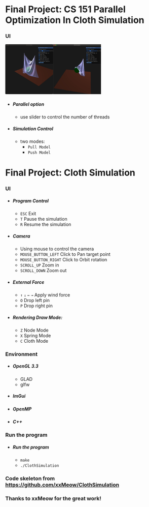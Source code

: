 # Final Project: CS 151 Parallel Optimization In Cloth Simulation
### UI
<div class="center">
  <img src="Images/sim1.jpg" alt="sim1" width="30%"/><img src="Images/sim2.jpg" alt="sim2" width="30%"/>
</div>

- ##### Parallel option
  - use slider to control the number of threads
- ##### Simulation Control
  - two modes:
    - `Pull Model`
    - `Push Model`
# Final Project: Cloth Simulation
### UI
- ##### Program Control
  - `ESC` Exit
  - `T` Pause the simulation
  - `R` Resume the simulation
- ##### Camera
  - Using mouse to control the camera
  - `MOUSE_BUTTON_LEFT` Click to Pan target point
  - `MOUSE_BUTTON_RIGHT` Click to Orbit rotation
  - `SCROLL_UP` Zoom in
  - `SCROLL_DOWN` Zoom out
- ##### External Force
  - `↑` `↓` `←` `→` Apply wind force
  - `O` Drop left pin
  - `P` Drop right pin
- ##### Rendering Draw Mode:
  - `Z` Node Mode
  - `X` Spring Mode
  - `C` Cloth Mode
### Environment
- ##### OpenGL 3.3
  - GLAD
  - glfw
- ##### ImGui
- ##### OpenMP
- ##### C++

### Run the program
- ##### Run the program
  - `make`
  - `./ClothSimulation`

### Code skeleton from https://github.com/xxMeow/ClothSimulation
### Thanks to xxMeow for the great work!